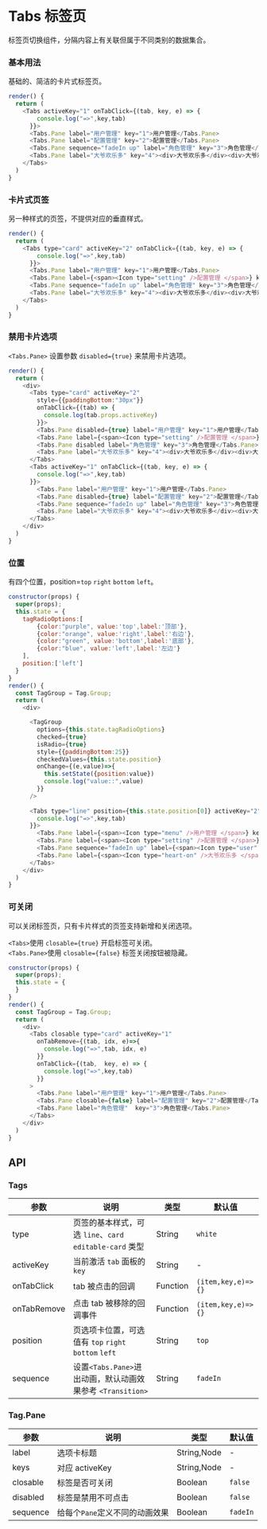 Tabs 标签页
===

标签页切换组件，分隔内容上有关联但属于不同类别的数据集合。


### 基本用法

基础的、简洁的卡片式标签页。

<!--DemoStart--> 
```js
render() {
  return (
    <Tabs activeKey="1" onTabClick={(tab, key, e) => {
        console.log("=>",key,tab)
      }}>
      <Tabs.Pane label="用户管理" key="1">用户管理</Tabs.Pane>
      <Tabs.Pane label="配置管理" key="2">配置管理</Tabs.Pane>
      <Tabs.Pane sequence="fadeIn up" label="角色管理" key="3">角色管理</Tabs.Pane>
      <Tabs.Pane label="大爷欢乐多" key="4"><div>大爷欢乐多</div><div>大爷欢乐多</div></Tabs.Pane>
    </Tabs>
  )
}
```
<!--End-->

### 卡片式页签

另一种样式的页签，不提供对应的垂直样式。

<!--DemoStart--> 
```js
render() {
  return (
    <Tabs type="card" activeKey="2" onTabClick={(tab, key, e) => {
        console.log("=>",key,tab)
      }}>
      <Tabs.Pane label="用户管理" key="1">用户管理</Tabs.Pane>
      <Tabs.Pane label={<span><Icon type="setting" />配置管理 </span>} key="2">配置管理</Tabs.Pane>
      <Tabs.Pane sequence="fadeIn up" label="角色管理" key="3">角色管理</Tabs.Pane>
      <Tabs.Pane label="大爷欢乐多" key="4"><div>大爷欢乐多</div><div>大爷欢乐多</div></Tabs.Pane>
    </Tabs>
  )
}
```
<!--End-->

### 禁用卡片选项

`<Tabs.Pane>` 设置参数 `disabled={true}` 来禁用卡片选项。

<!--DemoStart--> 
```js
render() {
  return (
    <div>
      <Tabs type="card" activeKey="2" 
        style={{paddingBottom:"30px"}}
        onTabClick={(tab) => {
          console.log(tab.props.activeKey)
        }}>
        <Tabs.Pane disabled={true} label="用户管理" key="1">用户管理</Tabs.Pane>
        <Tabs.Pane label={<span><Icon type="setting" />配置管理 </span>} key="2">配置管理</Tabs.Pane>
        <Tabs.Pane disabled label="角色管理" key="3">角色管理</Tabs.Pane>
        <Tabs.Pane label="大爷欢乐多" key="4"><div>大爷欢乐多</div><div>大爷欢乐多</div></Tabs.Pane>
      </Tabs>
      <Tabs activeKey="1" onTabClick={(tab, key, e) => {
        console.log("=>",key,tab)
      }}>
        <Tabs.Pane label="用户管理" key="1">用户管理</Tabs.Pane>
        <Tabs.Pane disabled={true} label="配置管理" key="2">配置管理</Tabs.Pane>
        <Tabs.Pane sequence="fadeIn up" label="角色管理" key="3">角色管理</Tabs.Pane>
        <Tabs.Pane label="大爷欢乐多" key="4"><div>大爷欢乐多</div><div>大爷欢乐多</div></Tabs.Pane>
      </Tabs>
    </div>
  )
}
```
<!--End-->

### 位置

有四个位置，position=`top` `right` `bottom` `left`。

<!--DemoStart--> 
```js
constructor(props) {
  super(props);
  this.state = {
    tagRadioOptions:[
        {color:"purple", value:'top',label:'顶部'},
        {color:"orange", value:'right',label:'右边'},
        {color:"green", value:'bottom',label:'底部'},
        {color:"blue", value:'left',label:'左边'}
    ],
    position:['left']
  }
}
render() {
  const TagGroup = Tag.Group;
  return (
    <div>

      <TagGroup 
        options={this.state.tagRadioOptions}
        checked={true}
        isRadio={true}
        style={{paddingBottom:25}}
        checkedValues={this.state.position}
        onChange={(e,value)=>{
          this.setState({position:value})
          console.log("value::",value)
        }}
      />
        
      <Tabs type="line" position={this.state.position[0]} activeKey="2" onTabClick={(tab, key, e) => {
        console.log("=>",key,tab)
      }}>
        <Tabs.Pane label={<span><Icon type="menu" />用户管理 </span>} key="1">用户管理</Tabs.Pane>
        <Tabs.Pane label={<span><Icon type="setting" />配置管理 </span>} key="2">配置管理</Tabs.Pane>
        <Tabs.Pane sequence="fadeIn up" label={<span><Icon type="user" />角色管理 </span>}  key="3">角色管理</Tabs.Pane>
        <Tabs.Pane label={<span><Icon type="heart-on" />大爷欢乐多 </span>} key="4"><div>大爷欢乐多</div><div>大爷欢乐多</div></Tabs.Pane>
      </Tabs>
    </div>
  )
}
```
<!--End-->

### 可关闭

可以关闭标签页，只有卡片样式的页签支持新增和关闭选项。 

<!--DemoStart--> 
`<Tabs>`使用 `closable={true}` 开启标签可关闭。  
`<Tabs.Pane>`使用 `closable={false}` 标签关闭按钮被隐藏。
```js
constructor(props) {
  super(props);
  this.state = {
  }
}
render() {
  const TagGroup = Tag.Group;
  return (
    <div>
      <Tabs closable type="card" activeKey="1" 
        onTabRemove={(tab, idx, e)=>{
          console.log("=>",tab, idx, e)
        }}
        onTabClick={(tab,  key, e) => {
          console.log("=>",key,tab)
        }}
      >
        <Tabs.Pane label="用户管理" key="1">用户管理</Tabs.Pane>
        <Tabs.Pane closable={false} label="配置管理" key="2">配置管理</Tabs.Pane>
        <Tabs.Pane label="角色管理"  key="3">角色管理</Tabs.Pane>
      </Tabs>
    </div>
  )
}
```
<!--End-->

## API

### Tags 

| 参数      | 说明    | 类型      |  默认值   |
|--------- |-------- |---------- |-------- |
| type | 页签的基本样式，可选 `line`、`card` `editable-card` 类型 | String | `white` |
| activeKey | 当前激活 `tab` 面板的 `key` | String | - |
| onTabClick | tab 被点击的回调 | Function | `(item,key,e)=>{}` |
| onTabRemove | 点击 tab 被移除的回调事件 | Function | `(item,key,e)=>{}` |
| position | 页选项卡位置，可选值有 `top` `right` `bottom` `left` | String | `top` |
| sequence | 设置`<Tabs.Pane>`进出动画，默认动画效果参考 `<Transition>` | String | `fadeIn` |

### Tag.Pane

| 参数      | 说明    | 类型      |  默认值   |
|--------- |-------- |---------- |-------- |
| label | 选项卡标题 | String,Node | - |
| keys | 对应 activeKey | String,Node | - |
| closable | 标签是否可关闭 | Boolean | `false` |
| disabled | 标签是禁用不可点击 | Boolean | `false` |
| sequence | 给每个`Pane`定义不同的动画效果 | Boolean | `fadeIn` |
